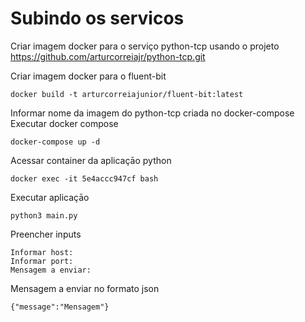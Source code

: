 # Subindo os servicos
Criar imagem docker para o serviço python-tcp usando  o projeto https://github.com/arturcorreiajr/python-tcp.git 

Criar imagem docker para o fluent-bit 
```console 
docker build -t arturcorreiajunior/fluent-bit:latest
```

Informar nome da imagem  do python-tcp  criada no docker-compose 
Executar docker compose
```console 
docker-compose up -d
```

Acessar container da aplicaçāo python
```console 
docker exec -it 5e4accc947cf bash
```

Executar aplicaçāo
```console 
python3 main.py
```

Preencher inputs
```console 
Informar host:
Informar port:
Mensagem a enviar:
```

Mensagem a enviar no formato json
```console 
{"message":"Mensagem"}
```


